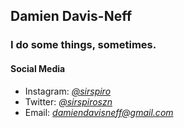 ## Damien Davis-Neff ##

### I do some things, sometimes. ###

#### Social Media ####
- Instagram: [*@sirspiro*](https://www.instagram.com/SirSpiro)<br>
- Twitter: [*@sirspiroszn*](https://www.twitter.com/SirSpiroSZN)<br>
- Email: *damiendavisneff@gmail.com*

